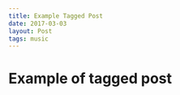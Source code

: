 ```yaml
---
title: Example Tagged Post
date: 2017-03-03
layout: Post
tags: music
---
```


# Example of tagged post

